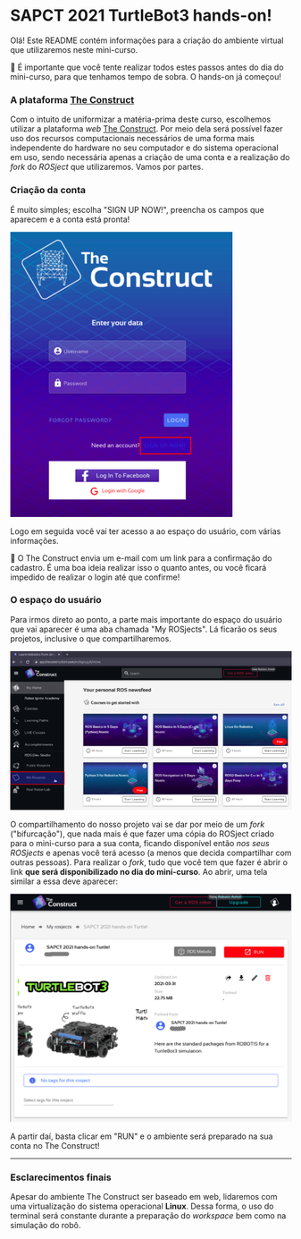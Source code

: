 # SAPCT 2021 TurtleBot3 hands-on!

Olá! Este README contém informações para a criação do ambiente virtual que utilizaremos neste mini-curso.

:rotating_light: É importante que você tente realizar todos estes passos antes do dia do mini-curso, para que tenhamos tempo de sobra. O hands-on já começou!

### A plataforma [The Construct](https://app.theconstructsim.com/#/)

Com o intuito de uniformizar a matéria-prima deste curso, escolhemos utilizar a plataforma _web_ [The Construct](https://app.theconstructsim.com/#/). Por meio dela será possível fazer uso dos recursos computacionais necessários de uma forma mais independente do hardware no seu computador e do sistema operacional em uso, sendo necessária apenas a criação de uma conta e a realização do _fork_ do _ROSject_ que utilizaremos. Vamos por partes.

### Criação da conta

É muito simples; escolha "SIGN UP NOW!", preencha os campos que aparecem e a conta está pronta!

![](Criar_conta.png)

Logo em seguida você vai ter acesso a ao espaço do usuário, com várias informações.

:rotating_light: O The Construct envia um e-mail com um link para a confirmação do cadastro. É uma boa ideia realizar isso o quanto antes, ou você ficará impedido de realizar o login até que confirme!

### O espaço do usuário

Para irmos direto ao ponto, a parte mais importante do espaço do usuário que vai aparecer é uma aba chamada "My ROSjects". Lá ficarão os seus projetos, inclusive o que compartilharemos.

![](TheConstruct_main.png)

O compartilhamento do nosso projeto vai se dar por meio de um _fork_ ("bifurcação"), que nada mais é que fazer uma cópia do ROSject criado para o mini-curso para a sua conta, ficando disponível então *nos seus ROSjects* e apenas você terá acesso (a menos que decida compartilhar com outras pessoas).
Para realizar o _fork_, tudo que você tem que fazer é abrir o link **que será disponibilizado no dia do mini-curso**. Ao abrir, uma tela similar a essa deve aparecer:

![](Forking.png)

A partir daí, basta clicar em "RUN" e o ambiente será preparado na sua conta no The Construct!

---

### Esclarecimentos finais

Apesar do ambiente The Construct ser baseado em web, lidaremos com uma virtualização do sistema operacional **Linux**. Dessa forma, o uso do terminal será constante durante a preparação do *workspace* bem como na simulação do robô.